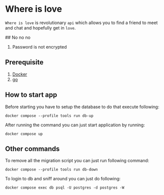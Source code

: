 # Where is love

`Where is love` is revolutionary `api` which allows you to find a friend to meet and chat and hopefully get in `love`.

## No no no

1. Password is not encrypted

## Prerequisite

1. [Docker](https://docs.docker.com/engine/install/)
2. [go](https://go.dev/doc/install)

## How to start app 

Before starting you have to setup the database to do that execute following:

```shell
docker compose --profile tools run db-up
```

After running the command you can just start application by running:

```shell
docker compose up
```

## Other commands

To remove all the migration script you can just run following command:

```shell
docker compose --profile tools run db-down
```

To login to db and sniff around you can just do following:

```shell
docker compose exec db psql -U postgres -d postgres -W
```
